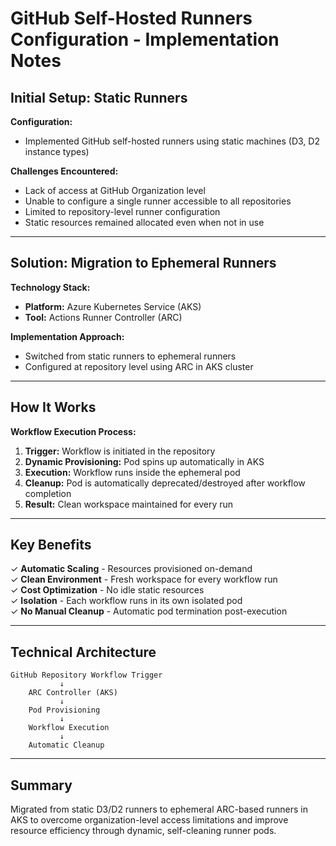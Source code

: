 # GitHub Self-Hosted Runners Configuration - Implementation Notes

## Initial Setup: Static Runners

**Configuration:**
- Implemented GitHub self-hosted runners using static machines (D3, D2 instance types)

**Challenges Encountered:**
- Lack of access at GitHub Organization level
- Unable to configure a single runner accessible to all repositories
- Limited to repository-level runner configuration
- Static resources remained allocated even when not in use

---

## Solution: Migration to Ephemeral Runners

**Technology Stack:**
- **Platform:** Azure Kubernetes Service (AKS)
- **Tool:** Actions Runner Controller (ARC)

**Implementation Approach:**
- Switched from static runners to ephemeral runners
- Configured at repository level using ARC in AKS cluster

---

## How It Works

**Workflow Execution Process:**

1. **Trigger:** Workflow is initiated in the repository
2. **Dynamic Provisioning:** Pod spins up automatically in AKS
3. **Execution:** Workflow runs inside the ephemeral pod
4. **Cleanup:** Pod is automatically deprecated/destroyed after workflow completion
5. **Result:** Clean workspace maintained for every run

---

## Key Benefits

✓ **Automatic Scaling** - Resources provisioned on-demand  
✓ **Clean Environment** - Fresh workspace for every workflow run  
✓ **Cost Optimization** - No idle static resources  
✓ **Isolation** - Each workflow runs in its own isolated pod  
✓ **No Manual Cleanup** - Automatic pod termination post-execution

---

## Technical Architecture

```
GitHub Repository Workflow Trigger
           ↓
    ARC Controller (AKS)
           ↓
    Pod Provisioning
           ↓
    Workflow Execution
           ↓
    Automatic Cleanup
```

---

## Summary

Migrated from static D3/D2 runners to ephemeral ARC-based runners in AKS to overcome organization-level access limitations and improve resource efficiency through dynamic, self-cleaning runner pods.
